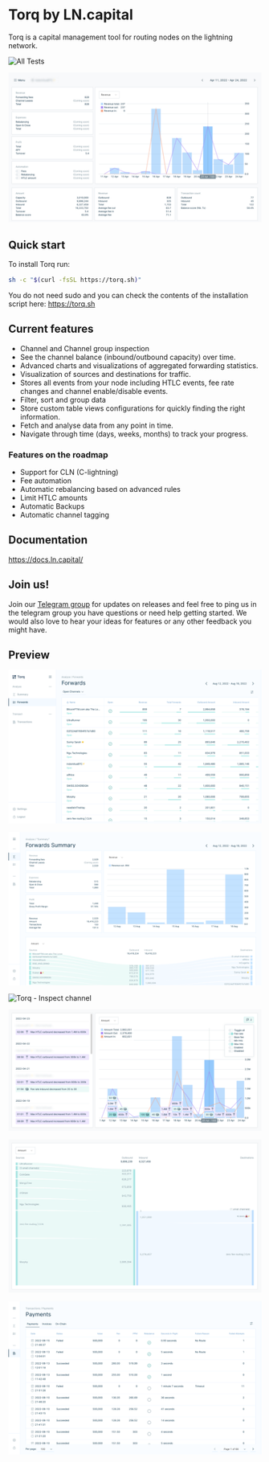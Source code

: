 # Torq by LN.capital

Torq is a capital management tool for routing nodes on the lightning network.

![All Tests](https://github.com/lncapital/torq/actions/workflows/test-on-push.yml/badge.svg)

![Torq - Inspect channel](./Torq-Inspect-channel.png)

## Quick start

To install Torq run:
```sh
sh -c "$(curl -fsSL https://torq.sh)"
```

You do not need sudo and you can check the contents of the installation script here: https://torq.sh

## Current features

- Channel and Channel group inspection
- See the channel balance (inbound/outbound capacity) over time.
- Advanced charts and visualizations of aggregated forwarding statistics.
- Visualization of sources and destinations for traffic.
- Stores all events from your node including HTLC events, fee rate changes and channel enable/disable events.
- Filter, sort and group data
- Store custom table views configurations for quickly finding the right information.
- Fetch and analyse data from any point in time.
- Navigate through time (days, weeks, months) to track your progress.

### Features on the roadmap

- Support for CLN (C-lightning)
- Fee automation
- Automatic rebalancing based on advanced rules
- Limit HTLC amounts
- Automatic Backups
- Automatic channel tagging

## Documentation

https://docs.ln.capital/

## Join us!
Join our [Telegram group](https://t.me/joinchat/V-Dks6zjBK4xZWY0) for updates on releases
and feel free to ping us in the telegram group you have questions or need help getting started.
We would also love to hear your ideas for features or any other feedback you might have.

## Preview

![Torq - Forwards](./forwards-table.png)

![Torq - Forwards Summary](./forwards-summary.png)

![Torq - Inspect channel](./inspect-channel.png)

![Torq - Events](./Torq-Events.png)

![Torq - Flow](./Torq-Flow.png)

![Torq - Payments](./payments.png)

